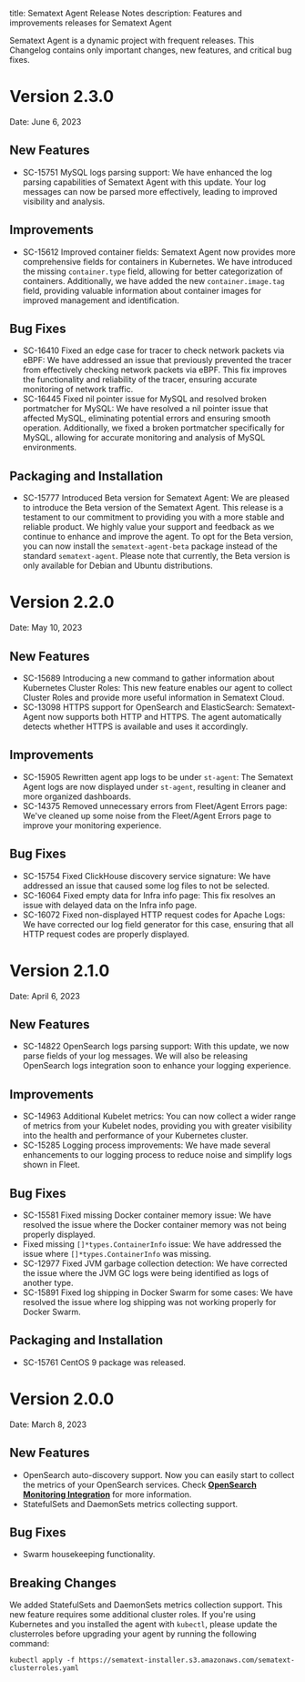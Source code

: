title: Sematext Agent Release Notes
description: Features and improvements releases for Sematext Agent

Sematext Agent is a dynamic project with frequent releases. This Changelog contains only important changes, new features, and critical bug fixes.

<!-- Template:

Date: MM D, YYYY

# Version X.X.X

## New Features

NULL

## Improvements

NULL

## Bug Fixes

NULL

## Breaking Changes

NULL

## Deprecation Notice

NULL

## Packaging and Installation

NULL

-->

# Version 2.3.0

Date: June 6, 2023

## New Features

- SC-15751 MySQL logs parsing support: We have enhanced the log parsing capabilities of Sematext Agent with this update. Your log messages can now be parsed more effectively, leading to improved visibility and analysis.

## Improvements

- SC-15612 Improved container fields: Sematext Agent now provides more comprehensive fields for containers in Kubernetes. We have introduced the missing `container.type` field, allowing for better categorization of containers. Additionally, we have added the new `container.image.tag` field, providing valuable information about container images for improved management and identification.

## Bug Fixes

- SC-16410 Fixed an edge case for tracer to check network packets via eBPF: We have addressed an issue that previously prevented the tracer from effectively checking network packets via eBPF. This fix improves the functionality and reliability of the tracer, ensuring accurate monitoring of network traffic.
- SC-16445 Fixed nil pointer issue for MySQL and resolved broken portmatcher for MySQL: We have resolved a nil pointer issue that affected MySQL, eliminating potential errors and ensuring smooth operation. Additionally, we fixed a broken portmatcher specifically for MySQL, allowing for accurate monitoring and analysis of MySQL environments.

## Packaging and Installation

- SC-15777 Introduced Beta version for Sematext Agent: We are pleased to introduce the Beta version of the Sematext Agent. This release is a testament to our commitment to providing you with a more stable and reliable product. We highly value your support and feedback as we continue to enhance and improve the agent. To opt for the Beta version, you can now install the `sematext-agent-beta` package instead of the standard `sematext-agent`. Please note that currently, the Beta version is only available for Debian and Ubuntu distributions.

# Version 2.2.0

Date: May 10, 2023

## New Features

- SC-15689 Introducing a new command to gather information about Kubernetes Cluster Roles: This new feature enables our agent to collect Cluster Roles and provide more useful information in Sematext Cloud.
- SC-13098 HTTPS support for OpenSearch and ElasticSearch: Sematext-Agent now supports both HTTP and HTTPS. The agent automatically detects whether HTTPS is available and uses it accordingly.

## Improvements

- SC-15905 Rewritten agent app logs to be under `st-agent`: The Sematext Agent logs are now displayed under `st-agent`, resulting in cleaner and more organized dashboards.
- SC-14375 Removed unnecessary errors from Fleet/Agent Errors page: We've cleaned up some noise from the Fleet/Agent Errors page to improve your monitoring experience.

## Bug Fixes

- SC-15754 Fixed ClickHouse discovery service signature: We have addressed an issue that caused some log files to not be selected.
- SC-16064 Fixed empty data for Infra info page: This fix resolves an issue with delayed data on the Infra info page.
- SC-16072 Fixed non-displayed HTTP request codes for Apache Logs: We have corrected our log field generator for this case, ensuring that all HTTP request codes are properly displayed.

# Version 2.1.0

Date: April 6, 2023

## New Features

- SC-14822 OpenSearch logs parsing support: With this update, we now parse fields of your log messages. We will also be releasing OpenSearch logs integration soon to enhance your logging experience.

## Improvements

- SC-14963 Additional Kubelet metrics: You can now collect a wider range of metrics from your Kubelet nodes, providing you with greater visibility into the health and performance of your Kubernetes cluster.
- SC-15285 Logging process improvements: We have made several enhancements to our logging process to reduce noise and simplify logs shown in Fleet.

## Bug Fixes

- SC-15581 Fixed missing Docker container memory issue: We have resolved the issue where the Docker container memory was not being properly displayed.
- Fixed missing `[]*types.ContainerInfo` issue: We have addressed the issue where `[]*types.ContainerInfo` was missing.
- SC-12977 Fixed JVM garbage collection detection: We have corrected the issue where the JVM GC logs were being identified as logs of another type.
- SC-15891 Fixed log shipping in Docker Swarm for some cases: We have resolved the issue where log shipping was not working properly for Docker Swarm.

## Packaging and Installation

- SC-15761 CentOS 9 package was released.

# Version 2.0.0

Date: March 8, 2023

## New Features

- OpenSearch auto-discovery support. Now you can easily start to collect the metrics of your OpenSearch services. Check [**OpenSearch Monitoring Integration**](https://sematext.com/integrations/opensearch/) for more information.
- StatefulSets and DaemonSets metrics collecting support.

## Bug Fixes

- Swarm housekeeping functionality.

## Breaking Changes

We added StatefulSets and DaemonSets metrics collection support. This new feature requires some additional cluster roles. If you're using Kubernetes and you installed the agent with `kubectl`, please update the clusterroles before upgrading your agent by running the following command:

```
kubectl apply -f https://sematext-installer.s3.amazonaws.com/sematext-clusterroles.yaml
```
